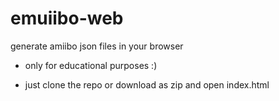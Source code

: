 # emuiibo-web
generate amiibo json files in your browser

- only for educational purposes :)

- just clone the repo or download as zip and open index.html
